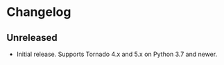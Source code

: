 # Changelog

## Unreleased

- Initial release. Supports Tornado 4.x and 5.x on Python 3.7 and newer.
